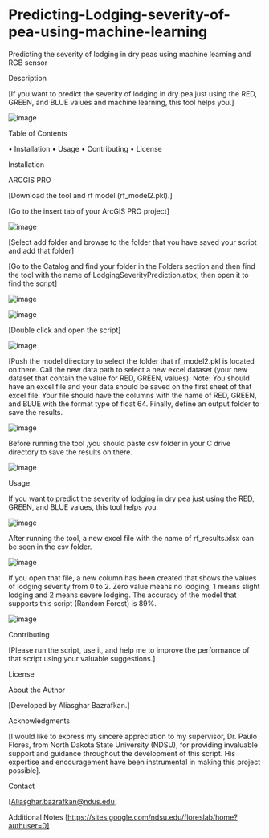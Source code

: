 # Predicting-Lodging-severity-of-pea-using-machine-learning
Predicting the severity of lodging in dry peas using machine learning and RGB sensor



Description

[If you want to predict the severity of lodging in dry pea just using the RED, GREEN, and BLUE values and machine learning, this tool helps you.]

![image](https://github.com/AliBgisrs/Predicting-Lodging-severity-of-pea-using-machine-learning/assets/109620013/697875e3-3dd1-45a1-8557-1762dd98b2be)

  
Table of Contents

•	Installation
•	Usage
•	Contributing
•	License

Installation

ARCGIS PRO

[Download the tool and rf model (rf_model2.pkl).]


[Go to the insert tab of your ArcGIS PRO project]

 ![image](https://github.com/AliBgisrs/Predicting-Lodging-severity-of-pea-using-machine-learning/assets/109620013/c42f324f-232f-4073-a2a2-463671b61d68)
 

[Select add folder and browse to the folder that you have saved your script and add that folder]

[Go to the Catalog and find your folder in the Folders section and then find the tool with the name of LodgingSeverityPrediction.atbx, then open it to find the script]

 ![image](https://github.com/AliBgisrs/Predicting-Lodging-severity-of-pea-using-machine-learning/assets/109620013/fa3da501-7c97-4f24-8182-46b78e7bc32d)

 ![image](https://github.com/AliBgisrs/Predicting-Lodging-severity-of-pea-using-machine-learning/assets/109620013/b3e2176a-51ab-41c5-8c05-3badf92cfd33)

 

 

[Double click and open the script]

![image](https://github.com/AliBgisrs/Predicting-Lodging-severity-of-pea-using-machine-learning/assets/109620013/0fb142fd-568b-411b-94c3-4266b0bf94be)

[Push the model directory to select the folder that rf_model2.pkl is located on there. Call the new data path to select a new excel dataset (your new dataset that contain the value for RED, GREEN, values). Note: You should have an excel file and your data should be saved on the first sheet of that excel file. Your file should have the columns with the name of RED, GREEN, and BLUE with the format type of float 64. Finally, define an output folder to save the results.

![image](https://github.com/AliBgisrs/Predicting-Lodging-severity-of-pea-using-machine-learning/assets/109620013/f1cfc60d-0155-4c70-95a2-d63476dad109)

 

Before running the tool ,you should paste csv folder in your C drive directory to save the results on there. 

![image](https://github.com/AliBgisrs/Predicting-Lodging-severity-of-pea-using-machine-learning/assets/109620013/aad279c9-904e-4497-96f8-bed64f44c6e7)

 
Usage

If you want to predict the severity of lodging in dry pea just using the RED, GREEN, and BLUE values, this tool helps you

![image](https://github.com/AliBgisrs/Predicting-Lodging-severity-of-pea-using-machine-learning/assets/109620013/48a07759-d225-4b26-aaa1-adacc12d7b5a)

  
After running the tool, a new excel file with the name of rf_results.xlsx can be seen in the csv folder.

![image](https://github.com/AliBgisrs/Predicting-Lodging-severity-of-pea-using-machine-learning/assets/109620013/8ba0af8a-4d34-4c0c-ace5-2fb59ac400f6)

 
If you open that file, a new column has been created that shows the values of lodging severity from 0 to 2. Zero value means no lodging, 1 means slight lodging and 2 means severe lodging. The accuracy of the model that supports this script (Random Forest) is 89%.

 ![image](https://github.com/AliBgisrs/Predicting-Lodging-severity-of-pea-using-machine-learning/assets/109620013/5080e0d0-17d3-4f0a-81cd-da53dab31ac1)
 

Contributing

[Please run the script, use it, and help me to improve the performance of that script using your valuable suggestions.]

License

About the Author

[Developed by Aliasghar Bazrafkan.]

Acknowledgments

[I would like to express my sincere appreciation to my supervisor, Dr. Paulo Flores, from North Dakota State University (NDSU), for providing invaluable support and guidance throughout the development of this script. His expertise and encouragement have been instrumental in making this project possible].

Contact

[Aliasghar.bazrafkan@ndus.edu]


Additional Notes
[https://sites.google.com/ndsu.edu/floreslab/home?authuser=0]

